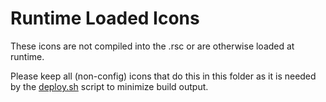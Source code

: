 # Runtime Loaded Icons

These icons are not compiled into the .rsc or are otherwise loaded at runtime.

Please keep all (non-config) icons that do this in this folder as it is needed by the [deploy.sh](../../tools/deploy.sh) script to minimize build output.
